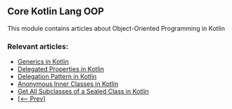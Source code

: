 ## Core Kotlin Lang OOP

This module contains articles about Object-Oriented Programming in Kotlin

### Relevant articles:

- [Generics in Kotlin](https://www.baeldung.com/kotlin/generics)
- [Delegated Properties in Kotlin](https://www.baeldung.com/kotlin/delegated-properties)
- [Delegation Pattern in Kotlin](https://www.baeldung.com/kotlin/delegation-pattern)
- [Anonymous Inner Classes in Kotlin](https://www.baeldung.com/kotlin/anonymous-inner-classes)
- [Get All Subclasses of a Sealed Class in Kotlin](https://www.baeldung.com/kotlin/subclasses-of-sealed-class)
- [[<-- Prev]](/core-kotlin-modules/core-kotlin-lang-oop)
